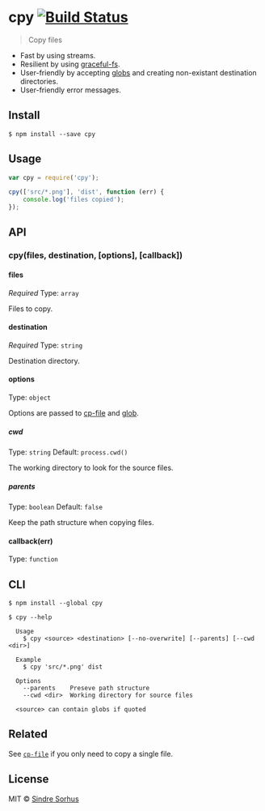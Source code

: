 # cpy [![Build Status](https://travis-ci.org/sindresorhus/cpy.svg?branch=master)](https://travis-ci.org/sindresorhus/cpy)

> Copy files

- Fast by using streams.
- Resilient by using [graceful-fs](https://github.com/isaacs/node-graceful-fs).
- User-friendly by accepting [globs](https://github.com/sindresorhus/globby#globbing-patterns) and creating non-existant destination directories.
- User-friendly error messages.


## Install

```
$ npm install --save cpy
```


## Usage

```js
var cpy = require('cpy');

cpy(['src/*.png'], 'dist', function (err) {
	console.log('files copied');
});
```


## API

### cpy(files, destination, [options], [callback])

#### files

*Required*
Type: `array`

Files to copy.

#### destination

*Required*
Type: `string`

Destination directory.

#### options

Type: `object`

Options are passed to [cp-file](https://github.com/sindresorhus/cp-file#options) and [glob](https://github.com/isaacs/node-glob#options).

##### cwd

Type: `string`
Default: `process.cwd()`

The working directory to look for the source files.

##### parents

Type: `boolean`
Default: `false`

Keep the path structure when copying files.


#### callback(err)

Type: `function`


## CLI

```
$ npm install --global cpy
```

```
$ cpy --help

  Usage
    $ cpy <source> <destination> [--no-overwrite] [--parents] [--cwd <dir>]

  Example
    $ cpy 'src/*.png' dist

  Options
    --parents    Preseve path structure
    --cwd <dir>  Working directory for source files

  <source> can contain globs if quoted
```


## Related

See [`cp-file`](https://github.com/sindresorhus/cp-file) if you only need to copy a single file.


## License

MIT © [Sindre Sorhus](http://sindresorhus.com)
